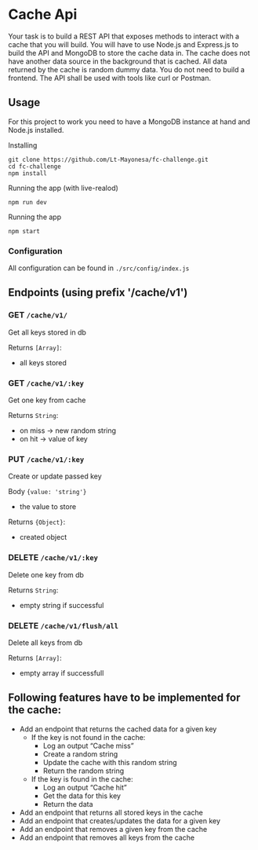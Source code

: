 # Cache Api

Your task is to build a REST API that exposes methods to interact with a cache that you will
build. You will have to use Node.js and Express.js to build the API and MongoDB to store the
cache data in. The cache does not have another data source in the background that is cached.
All data returned by the cache is random dummy data. You do not need to build a frontend.
The API shall be used with tools like curl or Postman.

## Usage
For this project to work you need to have a MongoDB instance at hand and Node.js installed.

Installing
```
git clone https://github.com/Lt-Mayonesa/fc-challenge.git
cd fc-challenge
npm install
```
Running the app (with live-realod)
```
npm run dev
```
Running the app
```
npm start
```

### Configuration
All configuration can be found in ``./src/config/index.js``

## Endpoints (using prefix '/cache/v1')

### GET ``/cache/v1/``
Get all keys stored in db

Returns ``[Array]``:
 - all keys stored

### GET ``/cache/v1/:key``
Get one key from cache

Returns ``String``:
 - on miss -> new random string
 - on hit -> value of key

### PUT ``/cache/v1/:key``
Create or update passed key

Body ``{value: 'string'}``
 - the value to store

Returns ``{Object}``:
 -  created object

### DELETE ``/cache/v1/:key``
Delete one key from db

Returns ``String``:
 - empty string if successful

### DELETE ``/cache/v1/flush/all``
Delete all keys from db

Returns ``[Array]``:
 - empty array if successfull



## Following features have to be implemented for the cache:
- Add an endpoint that returns the cached data for a given key
	- If the key is not found in the cache:
		- Log an output “Cache miss”
		- Create a random string
		- Update the cache with this random string
		- Return the random string
	- If the key is found in the cache:
		- Log an output “Cache hit”
		- Get the data for this key
		- Return the data
- Add an endpoint that returns all stored keys in the cache
- Add an endpoint that creates/updates the data for a given key
- Add an endpoint that removes a given key from the cache
- Add an endpoint that removes all keys from the cache